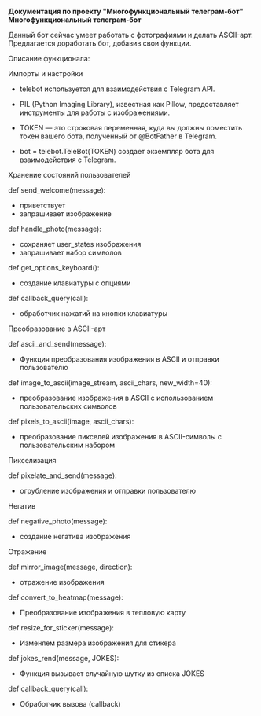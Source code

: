 **Документация по проекту "Многофункциональный телеграм-бот"
Многофункциональный телеграм-бот**

Данный бот сейчас умеет работать с фотографиями и делать ASCII-арт. Предлагается доработать бот, добавив свои функции.

Описание функционала:

Импорты и настройки

- telebot используется для взаимодействия с Telegram API.

- PIL (Python Imaging Library), известная как Pillow, предоставляет инструменты для работы с изображениями.

- TOKEN — это строковая переменная, куда вы должны поместить токен вашего бота, полученный от @BotFather в Telegram.

- bot = telebot.TeleBot(TOKEN) создает экземпляр бота для взаимодействия с Telegram.

Хранение состояний пользователей

def send_welcome(message): 
- приветствует
- запрашивает изображение

def handle_photo(message):
- сохраняет user_states изображения
- запрашивает набор символов

def get_options_keyboard(): 
- создание клавиатуры с опциями

def callback_query(call): 
- обработчик нажатий на кнопки клавиатуры

Преобразование в ASCII-арт

def ascii_and_send(message):
- Функция преобразования изображения в ASCII и отправки пользователю

def image_to_ascii(image_stream, ascii_chars, new_width=40):
- преобразование изображения в ASCII с использованием пользовательских символов

def pixels_to_ascii(image, ascii_chars):
- преобразование пикселей изображения в ASCII-символы с пользовательским набором

Пикселизация

def pixelate_and_send(message):
- огрубление изображения и отправки пользователю

Негатив

def negative_photo(message):
- создание негатива изображения

Отражение

def mirror_image(message, direction):
- отражение изображения

def convert_to_heatmap(message):
- Преобразование изображения в тепловую карту

def resize_for_sticker(message):
- Изменяем размера изображения для стикера

def jokes_rend(message, JOKES):
- Функция вызывает случайную шутку из списка JOKES

def callback_query(call):
- Обработчик вызова (callback)


